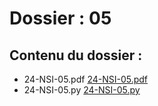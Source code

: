 # Dossier : 05
 
 ## Contenu du dossier : 
- 24-NSI-05.pdf [24-NSI-05.pdf](./24-NSI-05.pdf)
- 24-NSI-05.py [24-NSI-05.py](./24-NSI-05.py)
